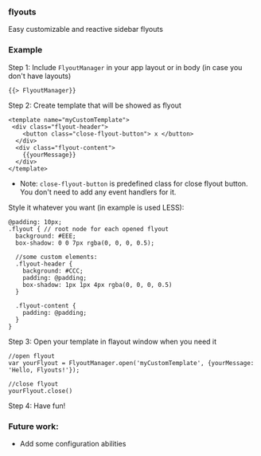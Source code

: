 ### flyouts

Easy customizable and reactive sidebar flyouts

### Example

Step 1: Include `FlyoutManager` in your app layout or in body (in case you don't have layouts)

```
{{> FlyoutManager}}
```

Step 2: Create template that will be showed as flyout

```
<template name="myCustomTemplate">
 <div class="flyout-header">
    <button class="close-flyout-button"> x </button>
  </div>
  <div class="flyout-content">
    {{yourMessage}}
  </div>
</template>
```
* Note: `close-flyout-button` is predefined class for close flyout button.
You don't need to add any event handlers for it.

Style it whatever you want (in example is used LESS):

```
@padding: 10px;
.flyout { // root node for each opened flyout
  background: #EEE;
  box-shadow: 0 0 7px rgba(0, 0, 0, 0.5);

  //some custom elements:
  .flyout-header {
    background: #CCC;
    padding: @padding;
    box-shadow: 1px 1px 4px rgba(0, 0, 0, 0.5)
  }

  .flyout-content {
    padding: @padding;
  }
}
```

Step 3: Open your template in flayout window when you need it

```
//open flyout
var yourFlyout = FlyoutManager.open('myCustomTemplate', {yourMessage: 'Hello, Flyouts!'});

//close flyout
yourFlyout.close()
```

Step 4: Have fun!

### Future work:

* Add some configuration abilities